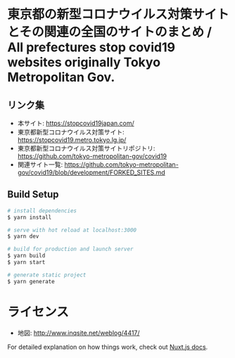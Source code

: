 # 東京都の新型コロナウイルス対策サイトとその関連の全国のサイトのまとめ / All prefectures stop covid19 websites originally Tokyo Metropolitan Gov.

## リンク集
- 本サイト: https://stopcovid19japan.com/
- 東京都新型コロナウイルス対策サイト: https://stopcovid19.metro.tokyo.lg.jp/
- 東京都新型コロナウイルス対策サイトリポジトリ: https://github.com/tokyo-metropolitan-gov/covid19
- 関連サイト一覧: https://github.com/tokyo-metropolitan-gov/covid19/blob/development/FORKED_SITES.md

## Build Setup

```bash
# install dependencies
$ yarn install

# serve with hot reload at localhost:3000
$ yarn dev

# build for production and launch server
$ yarn build
$ yarn start

# generate static project
$ yarn generate
```

# ライセンス
- 地図: http://www.inqsite.net/weblog/4417/

For detailed explanation on how things work, check out [Nuxt.js docs](https://nuxtjs.org).

